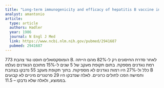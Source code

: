 ```yaml
---
title: "Long-term immunogenicity and efficacy of hepatitis B vaccine in homosexual men"
analyst: amantonio
article:
  type: article
  authors: Hadler
  year: 1986
  journal: N Engl J Med
  link: https://www.ncbi.nlm.nih.gov/pubmed/2941687
  pubmed: 2941687
---
```


773 הומוסקסואלים חוסנו נגד צהבת B. לאחר סדרת החיסונים רק ל-82% מהם הייתה רמת נוגדנים מספקת. בתום תקופת מעקב של 5 שנים ל-15% מתוכם הנוגדנים נעלמו כלל ול-27% היו רמות נוגדנים לא מספיקות.
בתוך תקופת מעקב 55 נדבקו בצהבת B וחמישה הפכו לחולים כרוניים. לאלה שנדבקו היו 29 פרטנרים מיניים לא קבועים בממוצע, ולאלה שלא נדבקו – 11.5.
